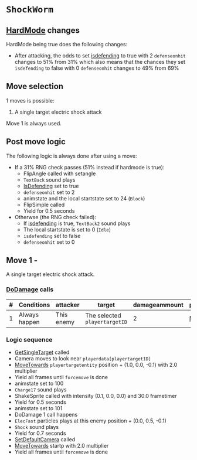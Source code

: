# `ShockWorm`

## [HardMode](../../Damage%20pipeline/HardMode.md) changes
HardMode being true does the following changes:

- After attacking, the odds to set [isdefending](../../Actors%20states/Enemy%20features.md#isdefending) to true with 2 `defenseonhit` changes to 51% from 31% which also means that the chances they set `isdefending` to false with 0 `defenseonhit` changes to 49% from 69%

## Move selection
1 moves is possible:

1. A single target electric shock attack

Move 1 is always used.

## Post move logic
The following logic is always done after using a move:

- If a 31% RNG check passes (51% instead if hardmode is true):
    - FlipAngle called with setangle
    - `TextBack` sound plays
    - [IsDefending](../../Actors%20states/Enemy%20features.md#isdefending) set to true
    - `defenseonhit` set to 2
    - animstate and the local startstate set to 24 (`Block`)
    - FlipSimple called
    - Yield for 0.5 seconds
- Otherwse (the RNG check failed):
    - If [isdefending](../../Actors%20states/Enemy%20features.md#isdefending) is true, `TextBack2` sound plays
    - The local startstate is set to 0 (`Idle`)
    - `isdefending` set to false
    - `defenseonhit` set to 0

## Move 1 - 
A single target electric shock attack.

### [DoDamage](../../Damage%20pipeline/DoDamage.md) calls

|#|Conditions|attacker|target|damageammount|property|overrides|block|
|-:|---|---|---|---|---|---|---|
|1|Always happen|This enemy|The selected `playertargetID`|2|[Numb](../../Damage%20pipeline/AttackProperty.md)|null|`commandsuccess`|

### Logic sequence

- [GetSingleTarget](../../Actors%20states/Targetting/GetRandomAvaliablePlayer.md#getsingletarget) called
- Camera moves to look near `playerdata[playertargetID]`
- [MoveTowards](../../../Entities/EntityControl/EntityControl%20Methods.md#movetowards) `playertargetentity` position + (1.0, 0.0, -0.1) with 2.0 multiplier
- Yield all frames until `forcemove` is done
- animstate set to 100
- `Charge17` sound plays
- ShakeSprite called with intensity (0.1, 0.0, 0.0) and 30.0 frametimer
- Yield for 0.5 seconds
- animstate set to 101
- DoDamage 1 call happens
- `ElecFast` particles plays at this enemy position + (0.0, 0.5, -0.1)
- `Shock` sound plays
- Yield for 0.7 seconds
- [SetDefaultCamera](../../Visual%20rendering/SetDefaultCamera.md) called
- [MoveTowards](../../../Entities/EntityControl/EntityControl%20Methods.md) startp with 2.0 multiplier
- Yield all frames until `forcemove` is done
